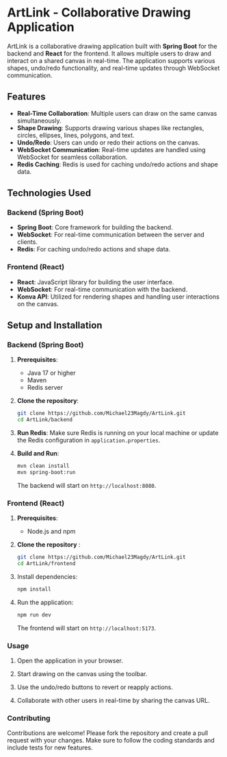 # ArtLink - Collaborative Drawing Application

ArtLink is a collaborative drawing application built with **Spring Boot** for the backend and **React** for the frontend. It allows multiple users to draw and interact on a shared canvas in real-time. The application supports various shapes, undo/redo functionality, and real-time updates through WebSocket communication.

## Features

- **Real-Time Collaboration**: Multiple users can draw on the same canvas simultaneously.
- **Shape Drawing**: Supports drawing various shapes like rectangles, circles, ellipses, lines, polygons, and text.
- **Undo/Redo**: Users can undo or redo their actions on the canvas.
- **WebSocket Communication**: Real-time updates are handled using WebSocket for seamless collaboration.
- **Redis Caching**: Redis is used for caching undo/redo actions and shape data.

## Technologies Used

### Backend (Spring Boot)
- **Spring Boot**: Core framework for building the backend.
- **WebSocket**: For real-time communication between the server and clients.
- **Redis**: For caching undo/redo actions and shape data.

### Frontend (React)
- **React**: JavaScript library for building the user interface.
- **WebSocket**: For real-time communication with the backend.
- **Konva API**: Utilized for rendering shapes and handling user interactions on the canvas.


## Setup and Installation

### Backend (Spring Boot)

1. **Prerequisites**:
   - Java 17 or higher
   - Maven
   - Redis server

2. **Clone the repository**:
   ```bash
   git clone https://github.com/Michael23Magdy/ArtLink.git
   cd ArtLink/backend
   ```
3. **Run Redis**:
    Make sure Redis is running on your local machine or update the Redis configuration in `application.properties`.

4. **Build and Run**:
    ```bash
    mvn clean install
    mvn spring-boot:run
    ```
    The backend will start on `http://localhost:8080`.


### Frontend (React)

1. **Prerequisites**:
   - Node.js and npm

2. **Clone the repository** :
   ```bash
   git clone https://github.com/Michael23Magdy/ArtLink.git
   cd ArtLink/frontend
   ```
3. Install dependencies:

    ```bash
    npm install
    ```
4. Run the application:

    ``` bash
    npm run dev
    ```
    The frontend will start on `http://localhost:5173`.

### Usage
1. Open the application in your browser.

2. Start drawing on the canvas using the toolbar.

2. Use the undo/redo buttons to revert or reapply actions.

2. Collaborate with other users in real-time by sharing the canvas URL.


### Contributing
Contributions are welcome! Please fork the repository and create a pull request with your changes. Make sure to follow the coding standards and include tests for new features.
